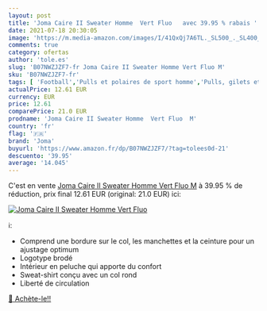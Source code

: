 ```yaml
---
layout: post
title: 'Joma Caire II Sweater Homme  Vert Fluo   avec 39.95 % rabais '
date: 2021-07-18 20:30:05
image: 'https://m.media-amazon.com/images/I/41QxQj7A6TL._SL500_._SL400_.jpg'
comments: true
category: ofertas
author: 'tole.es'
slug: 'B07NWZJZF7-fr Joma Caire II Sweater Homme Vert Fluo M'
sku: 'B07NWZJZF7-fr'
tags: [ 'Football','Pulls et polaires de sport homme','Pulls, gilets et sweats homme','Sports et Loisirs','Sportswear homme','Sweats homme','Sweatshirts de football homme','Vêtements','Vêtements de football','Vêtements de football homme','Vêtements et équipement de sport','Vêtements homme','joma', ]
actualPrice: 12.61 EUR
currency: EUR
price: 12.61
comparePrice: 21.0 EUR
prodname: 'Joma Caire II Sweater Homme  Vert Fluo  M'
country: 'fr'
flag: '🇫🇷'
brand: 'Joma'
buyurl: 'https://www.amazon.fr/dp/B07NWZJZF7/?tag=tolees0d-21'
descuento: '39.95'
average: '14.045'
---
```


C'est en vente [Joma Caire II Sweater Homme  Vert Fluo  M](https://www.amazon.fr/dp/B07NWZJZF7/?tag=tolees0d-21)  à  39.95 % de réduction, prix final  12.61 EUR (original: 21.0 EUR) ici:

[![Joma Caire II Sweater Homme  Vert Fluo  ](https://m.media-amazon.com/images/I/41QxQj7A6TL._SL500_._SL400_.jpg)](https://www.amazon.fr/dp/B07NWZJZF7/?tag=tolees0d-21)

ℹ️:

- Comprend une bordure sur le col, les manchettes et la ceinture pour un ajustage optimum
- Logotype brodé
- Intérieur en peluche qui apporte du confort
- Sweat-shirt conçu avec un col rond
- Liberté de circulation

[🛒 Achète-le!!](https://www.amazon.fr/dp/B07NWZJZF7/?tag=tolees0d-21)
